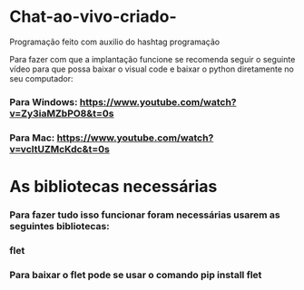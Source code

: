 # Chat-ao-vivo-criado-
Programação feito com auxilio do hashtag programação 

Para fazer com que a implantação funcione se recomenda seguir o seguinte vídeo para que possa baixar o visual code e baixar o python diretamente no seu computador:

### Para Windows: https://www.youtube.com/watch?v=Zy3iaMZbPO8&t=0s
### Para Mac: https://www.youtube.com/watch?v=vcltUZMcKdc&t=0s

# As bibliotecas necessárias 
### Para fazer tudo isso funcionar foram necessárias usarem as seguintes bibliotecas:
### flet

### Para baixar o flet pode se usar o comando pip install flet
